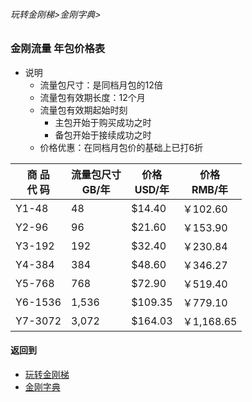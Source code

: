 ###### 玩转金刚梯>金刚字典>
### 金刚流量 年包价格表
- 说明
  - 流量包尺寸：是同档月包的12倍
  - 流量包有效期长度：12个月
  - 流量包有效期起始时刻
    - 主包开始于购买成功之时
    - 备包开始于接续成功之时
  - 价格优惠：在同档月包价的基础上已打6折

|商  品<Br>代  码|流量包尺寸<Br>GB/年|价格<Br>USD/年|价格<Br>RMB/年|
| ------|------|---------|-----------| 
|Y1-48  |    48|  $14.40 |   ￥102.60|
|Y2-96  |    96|  $21.60 |   ￥153.90| 
|Y3-192 |   192|  $32.40 |   ￥230.84| 
|Y4-384 |   384|  $48.60 |   ￥346.27| 
|Y5-768 |   768|  $72.90 |   ￥519.40|
|Y6-1536| 1,536| $109.35 |   ￥779.10| 
|Y7-3072| 3,072| $164.03 | ￥1,168.65| 


#### 返回到
- [玩转金刚梯](https://github.com/a2zitpro/web/blob/master/LadderFree/A.md)
- [金刚字典](https://github.com/a2zitpro/web/blob/master/LadderFree/kkDictionary/KKDictionary.md)
